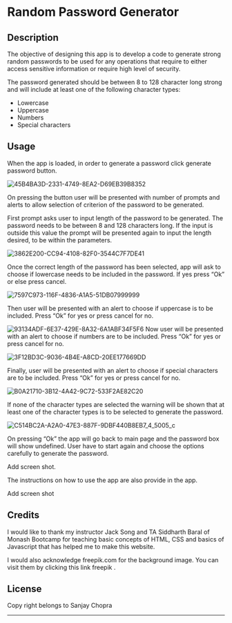 # Random Password Generator


## Description

The objective of designing this app is to develop a code to generate strong random passwords to be used for any operations that require to either access sensitive information or require high level of security.

The password generated should be between 8 to 128 character long strong and will include at least one of the following character types:
-	Lowercase
-	Uppercase
-	Numbers
-	Special characters


## Usage

When the app is loaded, in order to generate a password click generate password button.

![45B4BA3D-2331-4749-8EA2-D69EB39B8352](https://user-images.githubusercontent.com/105487471/223868912-f192f644-19e3-4883-b115-df9fea559fcc.jpeg)

On pressing the button user will be presented with number of prompts and alerts to allow selection of criterion of the password to be generated.

First prompt asks user to input length of the password to be generated. The password needs to be between 8 and 128 characters long. If the input is outside this value the prompt will be presented again to input the length desired, to be within the parameters.

![3862E200-CC94-4108-82F0-3544C7F7DE41](https://user-images.githubusercontent.com/105487471/223869069-e769dd6d-ea98-429c-80c0-c7655198b282.jpeg)


Once the correct length of the password has been selected, app will ask to choose if lowercase needs to be included in the password. If yes press “Ok” or else press cancel.

![7597C973-116F-4836-A1A5-51DB07999999](https://user-images.githubusercontent.com/105487471/223869270-60af9446-53cf-4726-8ba6-9cf8c557ecfe.jpeg)


Then user will be presented with an alert to choose if uppercase is to be included. Press “Ok” for yes or press cancel for no.


![93134ADF-6E37-429E-8A32-6A1ABF34F5F6](https://user-images.githubusercontent.com/105487471/223869505-64f2c3ed-3ed8-4539-97cb-538f725f24b3.jpeg)
Now user will be presented with an alert to choose if numbers are to be included. Press “Ok” for yes or press cancel for no.

![3F12BD3C-9036-4B4E-A8CD-20EE177669DD](https://user-images.githubusercontent.com/105487471/223869871-3b9d1a7e-ceec-4558-9da5-7467fe3abd88.jpeg)

Finally, user will be presented with an alert to choose if special characters are to be included. Press “Ok” for yes or press cancel for no.

![B0A21710-3B12-4A42-9C72-533F2AE82C20](https://user-images.githubusercontent.com/105487471/223870130-5fb9a907-dcf3-4b7c-a2fc-9369cac3de88.jpeg)

If none of the character types are selected the warning will be shown that at least one of the character types is to be selected to generate the password. 

![C514BC2A-A2A0-47E3-887F-9DBF440B8EB7_4_5005_c](https://user-images.githubusercontent.com/105487471/223870439-f958293c-f10c-4b9b-90d8-27c271d8229e.jpeg)

On pressing “Ok” the app will go back to main page and the password box will show undefined. User have to start again and choose the options carefully to generate the password.

Add screen shot.

The instructions on how to use the app are also provide in the app.

Add screen shot


## Credits

I would like to thank my instructor Jack Song  and TA Siddharth Baral of Monash Bootcamp for teaching basic concepts of HTML, CSS  and basics of Javascript that has helped me to make this website.

I would also acknowledge freepik.com for the background image. You can visit them by clicking this link  freepik .


## License

Copy right belongs to Sanjay Chopra

---

